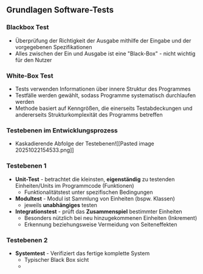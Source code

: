 ## Grundlagen Software-Tests
### Blackbox Test
- Überprüfung der Richtigkeit der Ausgabe mithilfe der Eingabe und der vorgegebenen Spezifikationen
- Alles zwischen der Ein und Ausgabe ist eine "Black-Box" - nicht wichtig für den Nutzer

### White-Box Test
- Tests verwenden Informationen über innere Struktur des Programmes
- Testfälle werden gewählt, sodass Programme systematisch durchlaufen werden
- Methode basiert auf Kenngrößen, die einerseits Testabdeckungen und andererseits Strukturkomplexität des Programms betreffen

### Testebenen im Entwicklungsprozess
- Kaskadierende Abfolge der Testebenen![[Pasted image 20251022154533.png]]
### Testebenen 1
- **Unit-Test** - betrachtet die kleinsten, **eigenständig** zu testenden Einheiten/Units im Programmcode (Funktionen)
	- Funktionalitätstest unter spezifischen Bedingungen
- **Modultest** - Modul ist Sammlung von Einheiten (bspw. Klassen)
	- jeweils **unabhängiges** testen
- **Integrationstest** - prüft das **Zusammenspiel** bestimmter Einheiten
	- Besonders nützlich bei neu hinzugekommenen Einheiten (Inkrement)
	- Erkennung beziehungsweise Vermeidung von Seiteneffekten

### Testebenen 2
- **Systemtest** - Verifiziert das fertige komplette System
	- Typischer Black Box sicht
	- 